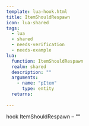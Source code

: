 ```yaml
---
template: lua-hook.html
title: ItemShouldRespawn
icon: lua-shared
tags:
  - lua
  - shared
  - needs-verification
  - needs-example
lua:
  function: ItemShouldRespawn
  realm: shared
  description: ""
  arguments:
    - name: "pItem"
      type: entity
  returns:
    
---
```


<div class="lua__search__keywords">
hook ItemShouldRespawn &#x2013; ""
</div>

